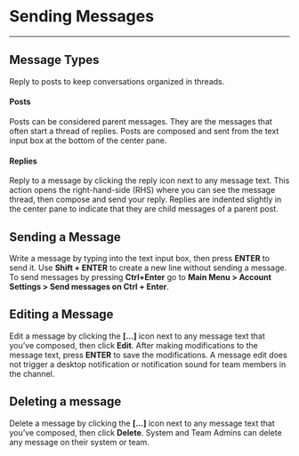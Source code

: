 # Sending Messages
_____

## Message Types
Reply to posts to keep conversations organized in threads.

#### Posts
Posts can be considered parent messages. They are the messages that often start a thread of replies. Posts are composed and sent from the text input box at the bottom of the center pane. 

#### Replies
Reply to a message by clicking the reply icon next to any message text. This action opens the right-hand-side (RHS) where you can see the message thread, then compose and send your reply. Replies are indented slightly in the center pane to indicate that they are child messages of a parent post.

## Sending a Message
Write a message by typing into the text input box, then press **ENTER** to send it. Use **Shift + ENTER** to create a new line without sending a message. To send messages by pressing **Ctrl+Enter** go to **Main Menu > Account Settings > Send messages on Ctrl + Enter**.

## Editing a Message
Edit a message by clicking the **[...]** icon next to any message text that you’ve composed, then click **Edit**. After making modifications to the message text, press **ENTER** to save the modifications. A message edit does not trigger a desktop notification or notification sound for team members in the channel.

## Deleting a message
Delete a message by clicking the **[...]** icon next to any message text that you’ve composed, then click **Delete**. System and Team Admins can delete any message on their system or team.
